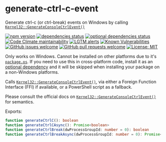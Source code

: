 # generate-ctrl-c-event

Generate ctrl-c (or ctrl-break) events on Windows by calling [`Kernel32::GenerateConsoleCtrlEvent()`](https://docs.microsoft.com/en-us/windows/console/generateconsolectrlevent)

[![npm version](https://img.shields.io/npm/v/generate-ctrl-c-event)](http://npmjs.com/package/generate-ctrl-c-event)
[![dependencies status](https://img.shields.io/david/zenflow/generate-ctrl-c-event)](https://david-dm.org/zenflow/generate-ctrl-c-event)
[![optional dependencies status](https://img.shields.io/david/optional/zenflow/generate-ctrl-c-event)](https://david-dm.org/zenflow/generate-ctrl-c-event?type=optional)
[![Code Climate maintainability](https://img.shields.io/codeclimate/maintainability-percentage/zenflow/generate-ctrl-c-event?logo=Code%20Climate)](https://codeclimate.com/github/zenflow/generate-ctrl-c-event)
[![LGTM alerts](https://img.shields.io/lgtm/alerts/github/zenflow/generate-ctrl-c-event?logo=lgtm)](https://lgtm.com/projects/g/zenflow/generate-ctrl-c-event/)
[![Known Vulnerabilities](https://snyk.io/test/github/zenflow/generate-ctrl-c-event/badge.svg?targetFile=package.json)](https://snyk.io/test/github/zenflow/generate-ctrl-c-event?targetFile=package.json)
[![GitHub issues welcome](https://img.shields.io/badge/issues-welcome-brightgreen.svg?logo=GitHub)](https://github.com/zenflow/generate-ctrl-c-event/issues)
[![GitHub pull requests welcome](https://img.shields.io/badge/pull%20requests-welcome-brightgreen.svg?logo=GitHub)](https://github.com/zenflow/generate-ctrl-c-event/pulls)
[![License: MIT](https://img.shields.io/badge/License-MIT-brightgreen.svg)](https://opensource.org/licenses/MIT)

Only works on Windows.
Cannot be installed on other platforms due to it's [`package.os`](https://docs.npmjs.com/files/package.json#os).
If you need to use this in cross-platform code,
install it as an [optional dependency](https://docs.npmjs.com/files/package.json#optionaldependencies)
and it will be skipped when installing your package on a non-Windows platforms.

Calls [`Kernel32::GenerateConsoleCtrlEvent()`](https://docs.microsoft.com/en-us/windows/console/generateconsolectrlevent),
via either a Foreign Function Interface (FFI) if available, or a PowerShell script as a fallback.

Please consult the official docs on [`Kernel32::GenerateConsoleCtrlEvent()`](https://docs.microsoft.com/en-us/windows/console/generateconsolectrlevent) for semantics.

Exports:

```typescript
function generateCtrlC(): boolean
function generateCtrlCAsync(): Promise<boolean>
function generateCtrlBreak(dwProcessGroupId: number = 0): boolean
function generateCtrlBreakAsync(dwProcessGroupId: number = 0): Promise<boolean>
```

